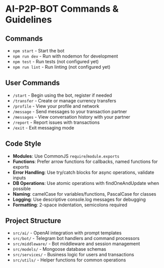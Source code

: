 # AI-P2P-BOT Commands & Guidelines

## Commands
- `npm start` - Start the bot
- `npm run dev` - Run with nodemon for development
- `npm test` - Run tests (not configured yet)
- `npm run lint` - Run linting (not configured yet)

## User Commands
- `/start` - Begin using the bot, register if needed
- `/transfer` - Create or manage currency transfers
- `/profile` - View your profile and network
- `/message` - Send messages to your transaction partner
- `/messages` - View conversation history with your partner
- `/report` - Report issues with transactions
- `/exit` - Exit messaging mode

## Code Style
- **Modules**: Use CommonJS `require`/`module.exports`
- **Functions**: Prefer arrow functions for callbacks, named functions for exports
- **Error Handling**: Use try/catch blocks for async operations, validate inputs
- **DB Operations**: Use atomic operations with findOneAndUpdate when possible
- **Naming**: camelCase for variables/functions, PascalCase for classes
- **Logging**: Use descriptive console.log messages for debugging
- **Formatting**: 2-space indentation, semicolons required

## Project Structure
- `src/ai/` - OpenAI integration with prompt templates
- `src/bot/` - Telegram bot handlers and command processors
- `src/middleware/` - Bot middleware and session management
- `src/models/` - Mongoose database schemas
- `src/services/` - Business logic for users and transactions
- `src/utils/` - Helper functions for common operations